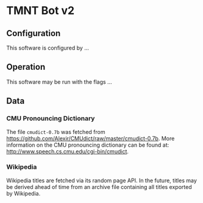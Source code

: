 # TMNT Bot v2

## Configuration

This software is configured by ...

## Operation

This software may be run with the flags ...

## Data

### CMU Pronouncing Dictionary

The file `cmudict-0.7b` was fetched from https://github.com/Alexir/CMUdict/raw/master/cmudict-0.7b. More information on
the CMU pronouncing dictionary can be found at: http://www.speech.cs.cmu.edu/cgi-bin/cmudict.

### Wikipedia

Wikipedia titles are fetched via its random page API. In the future, titles may be derived ahead of time from an
archive file containing all titles exported by Wikipedia.
